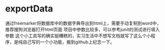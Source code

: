 # exportData
通过freemarker将数据库中的数据字典导出到html上，需要手动复制到word中，推荐搜狗浏览器打开html页面
项目中参数比较多，可以参考junit的测试进行填入参数
这个小工具写的确实挺糟糕的，实习生活中不想写文档就写了这么个小程序，是纯自己写的一个小功能，搬到github上纪念一下。
